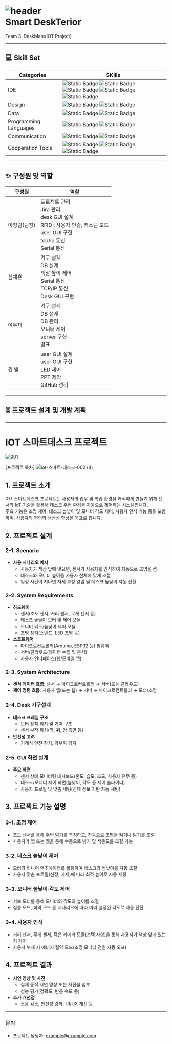 ![header](https://capsule-render.vercel.app/api?type=venom&color=timeGradient&height=300&section=header&text=SmartDesk&fontColor=333333&fontSize=90)                       
Smart DeskTerior
===========
Team 3. DeskMate(IOT Project)
***
## :computer: Skill Set
|Categories|SKills|
|------|------|
|IDE|![Static Badge](https://img.shields.io/badge/linux-%23FCC624?style=plastic&logo=linux&logoColor=ffffff) ![Static Badge](https://img.shields.io/badge/ubuntu-22.04-grey?style=plastic&logo=ubuntu&logoColor=ffffff&labelColor=%23E95420) ![Static Badge](https://img.shields.io/badge/vsCode-%232185D0?style=plastic&logo=vscode&logoColor=ffffff) ![Static Badge](https://img.shields.io/badge/jupyter-%23F37626?style=plastic&logo=jupyter&logoColor=ffffff) ![Static Badge](https://img.shields.io/badge/arduino-sketchIDE-grey?style=plastic&logo=arduino&labelColor=%2300878F)|
|Design|![Static Badge](https://img.shields.io/badge/figma-%23F24E1E?style=plastic&logo=figma&logoColor=white) ![Static Badge](https://img.shields.io/badge/pyQT-Designer-grey?style=plastic&logo=qt&logoColor=white&labelColor=%2341CD52)|
|Data|![Static Badge](https://img.shields.io/badge/mysql-%234479A1?style=plastic&logo=mysql&logoColor=ffffff) ![Static Badge](https://img.shields.io/badge/amazonrds-%23527FFF?style=plastic&logo=amazonrds&logoColor=ffffff)|
|Programming Languages|![Static Badge](https://img.shields.io/badge/Python-%233776AB?style=plastic&logo=python&logoColor=ffffff) ![Static Badge](https://img.shields.io/badge/C%2B%2B-%2300599C?style=plastic&logo=cplusplus&logoColor=white)|
|Communication|![Static Badge](https://img.shields.io/badge/serial-grey?style=plastic) ![Static Badge](https://img.shields.io/badge/flask-%23000000?style=plastic&logo=flask&logoColor=%23FFFFFF)|
|Cooperation Tools|![Static Badge](https://img.shields.io/badge/jira-%230052CC?style=plastic&logo=jira&logoColor=ffffff) ![Static Badge](https://img.shields.io/badge/confluence-%23172B4D?style=plastic&logo=confluence&logoColor=ffffff) ![Static Badge](https://img.shields.io/badge/slack-%234A154B?style=plastic&logo=slack)

***
## :sparkles: 구성원 및 역할
|구성원|역할|
|-----|-----|
|이정림(팀장)|프로젝트 관리<br>Jira 관리<br>desk GUI 설계<br>RFID : 사용자 인증, 커스텀 모드<br>user GUI 구현<br>tcp/ip 통신<br>Serial 통신|
|심채훈|기구 설계<br>DB 설계<br>책상 높이 제어<br>Serial 통신<br>TCP/IP 통신<br>Desk GUI 구현|
|이우재|기구 설계<br>DB 설계<br>DB 관리<br>모니터 제어<br>server 구현<br>발표|
|권 빛|user GUI 설계<br>user GUI 구현<br>LED 제어<br>PPT 제작<br>GitHub 정리|

***
## :hourglass_flowing_sand: 프로젝트 설계 및 개발 계획


***

# IOT 스마트데스크 프로젝트
![001](https://github.com/user-attachments/assets/04697113-9218-4869-9034-3c32d54ac885)

[프로젝트 목차]
![iot-스마트-데스크-002 (4)](https://github.com/user-attachments/assets/d9d94928-24ab-492e-971f-fd9b2e702c35)

## 1. 프로젝트 소개
IOT 스마트데스크 프로젝트는 사용자의 업무 및 학습 환경을 쾌적하게 만들기 위해 센서와 IoT 기술을 활용해 데스크 주변 환경을 자동으로 제어하는 시스템입니다.  
주요 기능은 조명 제어, 데스크 높낮이 및 모니터 각도 제어, 사용자 인식 기능 등을 포함하며, 사용자의 편의와 생산성 향상을 목표로 합니다.

## 2. 프로젝트 설계

### 2-1. Scenario
- **사용 시나리오 예시**  
  - 사용자가 책상 앞에 앉으면, 센서가 사용자를 인식하여 자동으로 조명을 켬  
  - 데스크와 모니터 높이를 사용자 신체에 맞게 조절  
  - 일정 시간이 지나면 자세 교정 알림 및 데스크 높낮이 자동 전환  

### 2-2. System Requirements
- **하드웨어**  
  - 센서(조도 센서, 거리 센서, 무게 센서 등)  
  - 데스크 높낮이 모터 및 제어 모듈  
  - 모니터 각도/높낮이 제어 모듈  
  - 조명 장치(스탠드, LED 조명 등)
- **소프트웨어**  
  - 마이크로컨트롤러(Arduino, ESP32 등) 펌웨어  
  - 서버/클라우드(데이터 수집 및 분석)  
  - 사용자 인터페이스(웹/모바일 앱)  

### 2-3. System Architecture
- **센서 데이터 흐름**: 센서 → 마이크로컨트롤러 → 서버(또는 클라우드)  
- **제어 명령 흐름**: 사용자 앱(또는 웹) → 서버 → 마이크로컨트롤러 → 모터/조명  

### 2-4. Desk 기구설계
- **데스크 프레임 구조**  
  - 모터 장착 위치 및 기어 구조  
  - 센서 부착 위치(앞, 뒤, 양 측면 등)  
- **안전성 고려**  
  - 기계식 안전 장치, 과부하 감지  

### 2-5. GUI 화면 설계
- **주요 화면**  
  - 센서 상태 모니터링 대시보드(온도, 습도, 조도, 사용자 유무 등)  
  - 데스크/모니터 제어 화면(높낮이, 각도 등 제어 슬라이더)  
  - 사용자 프로필 및 맞춤 세팅(신체 정보 기반 자동 세팅)  

## 3. 프로젝트 기능 설명

### 3-1. 조명 제어
- 조도 센서를 통해 주변 밝기를 측정하고, 자동으로 조명을 켜거나 밝기를 조절  
- 사용자가 앱 또는 웹을 통해 수동으로 밝기 및 색온도를 조절 가능  

### 3-2. 데스크 높낮이 제어
- 모터와 리니어 액추에이터를 활용하여 데스크의 높낮이를 자동 조절  
- 사용자 맞춤 프로필(신장, 자세)에 따라 최적 높이로 자동 세팅  

### 3-3. 모니터 높낮이·각도 제어
- 서보 모터를 통해 모니터의 각도와 높이를 조절  
- 집중 모드, 회의 모드 등 시나리오에 따라 미리 설정된 각도로 자동 전환  

### 3-4. 사용자 인식
- 거리 센서, 무게 센서, 혹은 카메라 모듈(선택 사항)을 통해 사용자가 책상 앞에 있는지 감지  
- 사용자 부재 시 에너지 절약 모드(조명·모니터 전원 자동 오프)  

## 4. 프로젝트 결과
- **시연 영상 및 사진**  
  - 실제 동작 시연 영상 또는 사진을 첨부  
  - 성능 평가(정확도, 반응 속도 등)  
- **추가 개선점**  
  - 소음 감소, 안전성 강화, UI/UX 개선 등  

---



### 문의
- 프로젝트 담당자: [example@example.com](mailto:example@example.com)

